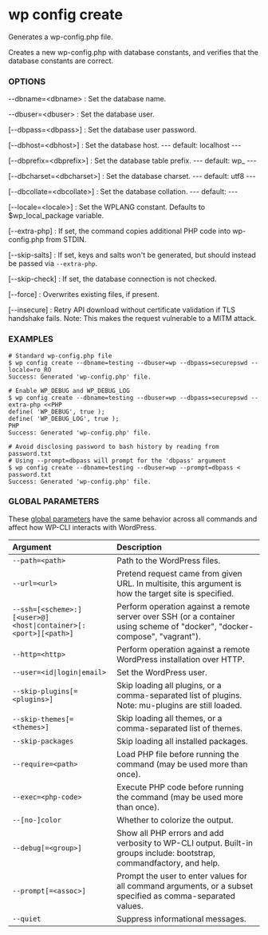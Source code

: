 # wp config create

Generates a wp-config.php file.

Creates a new wp-config.php with database constants, and verifies that the database constants are correct.

### OPTIONS

\--dbname=&lt;dbname&gt;
: Set the database name.

\--dbuser=&lt;dbuser&gt;
: Set the database user.

[\--dbpass=&lt;dbpass&gt;]
: Set the database user password.

[\--dbhost=&lt;dbhost&gt;]
: Set the database host.
\---
default: localhost
\---

[\--dbprefix=&lt;dbprefix&gt;]
: Set the database table prefix.
\---
default: wp_
\---

[\--dbcharset=&lt;dbcharset&gt;]
: Set the database charset.
\---
default: utf8
\---

[\--dbcollate=&lt;dbcollate&gt;]
: Set the database collation.
\---
default:
\---

[\--locale=&lt;locale&gt;]
: Set the WPLANG constant. Defaults to $wp_local_package variable.

[\--extra-php]
: If set, the command copies additional PHP code into wp-config.php from STDIN.

[\--skip-salts]
: If set, keys and salts won't be generated, but should instead be passed via `--extra-php`.

[\--skip-check]
: If set, the database connection is not checked.

[\--force]
: Overwrites existing files, if present.

[\--insecure]
: Retry API download without certificate validation if TLS handshake fails. Note: This makes the request vulnerable to a MITM attack.

### EXAMPLES

    # Standard wp-config.php file
    $ wp config create --dbname=testing --dbuser=wp --dbpass=securepswd --locale=ro_RO
    Success: Generated 'wp-config.php' file.

    # Enable WP_DEBUG and WP_DEBUG_LOG
    $ wp config create --dbname=testing --dbuser=wp --dbpass=securepswd --extra-php <<PHP
    define( 'WP_DEBUG', true );
    define( 'WP_DEBUG_LOG', true );
    PHP
    Success: Generated 'wp-config.php' file.

    # Avoid disclosing password to bash history by reading from password.txt
    # Using --prompt=dbpass will prompt for the 'dbpass' argument
    $ wp config create --dbname=testing --dbuser=wp --prompt=dbpass < password.txt
    Success: Generated 'wp-config.php' file.

### GLOBAL PARAMETERS

These [global parameters](https://make.wordpress.org/cli/handbook/config/) have the same behavior across all commands and affect how WP-CLI interacts with WordPress.

| **Argument**    | **Description**              |
|:----------------|:-----------------------------|
| `--path=<path>` | Path to the WordPress files. |
| `--url=<url>` | Pretend request came from given URL. In multisite, this argument is how the target site is specified. |
| `--ssh=[<scheme>:][<user>@]<host\|container>[:<port>][<path>]` | Perform operation against a remote server over SSH (or a container using scheme of "docker", "docker-compose", "vagrant"). |
| `--http=<http>` | Perform operation against a remote WordPress installation over HTTP. |
| `--user=<id\|login\|email>` | Set the WordPress user. |
| `--skip-plugins[=<plugins>]` | Skip loading all plugins, or a comma-separated list of plugins. Note: mu-plugins are still loaded. |
| `--skip-themes[=<themes>]` | Skip loading all themes, or a comma-separated list of themes. |
| `--skip-packages` | Skip loading all installed packages. |
| `--require=<path>` | Load PHP file before running the command (may be used more than once). |
| `--exec=<php-code>` | Execute PHP code before running the command (may be used more than once). |
| `--[no-]color` | Whether to colorize the output. |
| `--debug[=<group>]` | Show all PHP errors and add verbosity to WP-CLI output. Built-in groups include: bootstrap, commandfactory, and help. |
| `--prompt[=<assoc>]` | Prompt the user to enter values for all command arguments, or a subset specified as comma-separated values. |
| `--quiet` | Suppress informational messages. |
